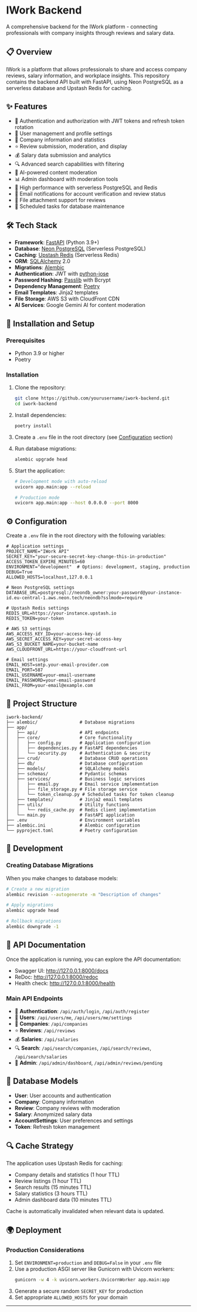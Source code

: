 # IWork Backend

A comprehensive backend for the IWork platform - connecting professionals with company insights through reviews and salary data.

## 📋 Overview

IWork is a platform that allows professionals to share and access company reviews, salary information, and workplace insights. This repository contains the backend API built with FastAPI, using Neon PostgreSQL as a serverless database and Upstash Redis for caching.

## ✨ Features

- 🔐 Authentication and authorization with JWT tokens and refresh token rotation
- 👥 User management and profile settings
- 🏢 Company information and statistics
- ⭐ Review submission, moderation, and display
- 💰 Salary data submission and analytics
- 🔍 Advanced search capabilities with filtering
- 🤖 AI-powered content moderation
- 📊 Admin dashboard with moderation tools
- 🚀 High performance with serverless PostgreSQL and Redis
- 📧 Email notifications for account verification and review status
- 📄 File attachment support for reviews
- 🔄 Scheduled tasks for database maintenance

## 🛠️ Tech Stack

- **Framework**: [FastAPI](https://fastapi.tiangolo.com/) (Python 3.9+)
- **Database**: [Neon PostgreSQL](https://neon.tech/) (Serverless PostgreSQL)
- **Caching**: [Upstash Redis](https://upstash.com/) (Serverless Redis)
- **ORM**: [SQLAlchemy](https://www.sqlalchemy.org/) 2.0
- **Migrations**: [Alembic](https://alembic.sqlalchemy.org/)
- **Authentication**: JWT with [python-jose](https://github.com/mpdavis/python-jose)
- **Password Hashing**: [Passlib](https://passlib.readthedocs.io/) with Bcrypt
- **Dependency Management**: [Poetry](https://python-poetry.org/)
- **Email Templates**: Jinja2 templates
- **File Storage**: AWS S3 with CloudFront CDN
- **AI Services**: Google Gemini AI for content moderation

## 🔧 Installation and Setup

### Prerequisites

- Python 3.9 or higher
- Poetry

### Installation

1. Clone the repository:
   ```bash
   git clone https://github.com/yourusername/iwork-backend.git
   cd iwork-backend
   ```

2. Install dependencies:
   ```bash
   poetry install
   ```

3. Create a `.env` file in the root directory (see [Configuration](#%EF%B8%8F-configuration) section)

4. Run database migrations:
   ```bash
   alembic upgrade head
   ```

5. Start the application:
   ```bash
   # Development mode with auto-reload
   uvicorn app.main:app --reload

   # Production mode
   uvicorn app.main:app --host 0.0.0.0 --port 8000
   ```

## ⚙️ Configuration

Create a `.env` file in the root directory with the following variables:

```
# Application settings
PROJECT_NAME="IWork API"
SECRET_KEY="your-secure-secret-key-change-this-in-production"
ACCESS_TOKEN_EXPIRE_MINUTES=60
ENVIRONMENT="development"  # Options: development, staging, production
DEBUG=True
ALLOWED_HOSTS=localhost,127.0.0.1

# Neon PostgreSQL settings
DATABASE_URL=postgresql://neondb_owner:your-password@your-instance-id.eu-central-1.aws.neon.tech/neondb?sslmode=require

# Upstash Redis settings
REDIS_URL=https://your-instance.upstash.io
REDIS_TOKEN=your-token

# AWS S3 settings
AWS_ACCESS_KEY_ID=your-access-key-id
AWS_SECRET_ACCESS_KEY=your-secret-access-key
AWS_S3_BUCKET_NAME=your-bucket-name
AWS_CLOUDFRONT_URL=https://your-cloudfront-url

# Email settings
EMAIL_HOST=smtp.your-email-provider.com
EMAIL_PORT=587
EMAIL_USERNAME=your-email-username
EMAIL_PASSWORD=your-email-password
EMAIL_FROM=your-email@example.com
```

## 📂 Project Structure

```
iwork-backend/
├── alembic/                # Database migrations
├── app/
│   ├── api/                # API endpoints
│   ├── core/               # Core functionality
│   │   ├── config.py       # Application configuration
│   │   ├── dependencies.py # FastAPI dependencies
│   │   └── security.py     # Authentication & security
│   ├── crud/               # Database CRUD operations
│   ├── db/                 # Database configuration
│   ├── models/             # SQLAlchemy models
│   ├── schemas/            # Pydantic schemas
│   ├── services/           # Business logic services
│   │   ├── email.py        # Email service implementation
│   │   ├── file_storage.py # File storage service
│   │   └── token_cleanup.py # Scheduled tasks for token cleanup
│   ├── templates/          # Jinja2 email templates
│   ├── utils/              # Utility functions
│   │   └── redis_cache.py  # Redis client implementation
│   └── main.py             # FastAPI application
├── .env                    # Environment variables
├── alembic.ini             # Alembic configuration
└── pyproject.toml          # Poetry configuration
```

## 🚀 Development

### Creating Database Migrations

When you make changes to database models:

```bash
# Create a new migration
alembic revision --autogenerate -m "Description of changes"

# Apply migrations
alembic upgrade head

# Rollback migrations
alembic downgrade -1
```

## 📱 API Documentation

Once the application is running, you can explore the API documentation:

- Swagger UI: http://127.0.0.1:8000/docs
- ReDoc: http://127.0.0.1:8000/redoc
- Health check: http://127.0.0.1:8000/health

### Main API Endpoints

- 🔐 **Authentication**: `/api/auth/login`, `/api/auth/register` 
- 👥 **Users**: `/api/users/me`, `/api/users/me/settings`
- 🏢 **Companies**: `/api/companies`
- ⭐ **Reviews**: `/api/reviews`
- 💰 **Salaries**: `/api/salaries`
- 🔍 **Search**: `/api/search/companies`, `/api/search/reviews`, `/api/search/salaries`
- 👮 **Admin**: `/api/admin/dashboard`, `/api/admin/reviews/pending`

## 💾 Database Models

- **User**: User accounts and authentication
- **Company**: Company information
- **Review**: Company reviews with moderation
- **Salary**: Anonymized salary data
- **AccountSettings**: User preferences and settings
- **Token**: Refresh token management

## 🔍 Cache Strategy

The application uses Upstash Redis for caching:

- Company details and statistics (1 hour TTL)
- Review listings (1 hour TTL)
- Search results (15 minutes TTL)
- Salary statistics (3 hours TTL)
- Admin dashboard data (10 minutes TTL)

Cache is automatically invalidated when relevant data is updated.

## 🌍 Deployment

### Production Considerations

1. Set `ENVIRONMENT=production` and `DEBUG=False` in your `.env` file
2. Use a production ASGI server like Gunicorn with Uvicorn workers:
   ```bash
   gunicorn -w 4 -k uvicorn.workers.UvicornWorker app.main:app
   ```
3. Generate a secure random `SECRET_KEY` for production
4. Set appropriate `ALLOWED_HOSTS` for your domain

---
